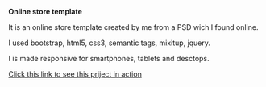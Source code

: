 **Online store template**

It is an online store template created by me from a PSD wich I found online.

I used bootstrap, html5, css3, semantic tags, mixitup, jquery.

I is made responsive for smartphones, tablets and desctops.

[Click this link to see this priject in action](https://semenbakhtin.github.io/1/)

